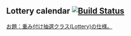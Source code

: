 ## Lottery calendar  [![Build Status](https://travis-ci.org/aq2bq/Lottery.png)](https://travis-ci.org/aq2bq/Lottery)
[お題：重み付け抽選クラス(Lottery)の仕様。](https://gist.github.com/JunichiIto/5427712)